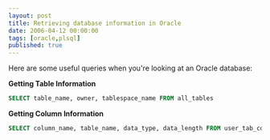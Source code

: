 ```yaml
---
layout: post
title: Retrieving database information in Oracle
date: 2006-04-12 00:00:00
tags: [oracle,plsql]
published: true
---
```


Here are some useful queries when you're looking at an Oracle database:

**Getting Table Information**

```sql
SELECT table_name, owner, tablespace_name FROM all_tables
```

**Getting Column Information**

```sql
SELECT column_name, table_name, data_type, data_length FROM user_tab_columns
```
